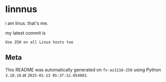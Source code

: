 # linnnus

i am linus. that's me.

my latest commit is

```
Use ZSH on all Linux hosts too
```

## Meta

This README was automatically generated on `fv-az1116-250` using Python
`3.10.16` at `2025-01-13 05:37:12.054982`.
